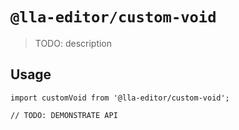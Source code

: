 # `@lla-editor/custom-void`

> TODO: description

## Usage

```
import customVoid from '@lla-editor/custom-void';

// TODO: DEMONSTRATE API
```
